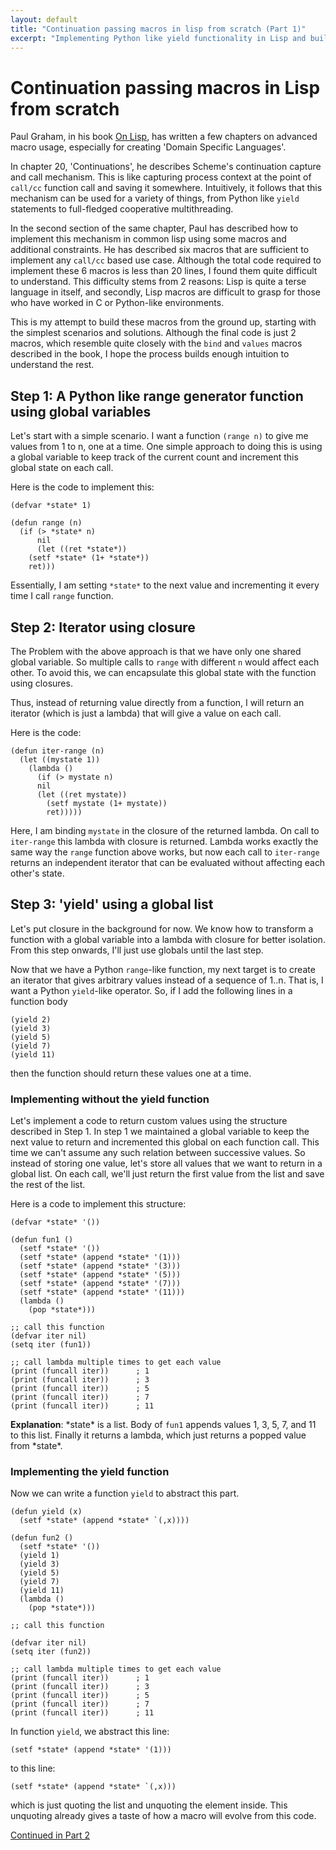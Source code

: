 ```yaml
---
layout: default
title: "Continuation passing macros in lisp from scratch (Part 1)"
excerpt: "Implementing Python like yield functionality in Lisp and building an inuition for implementing continuation passing, as mentioned in On Lisp book"
---
```


# Continuation passing macros in Lisp from scratch 
Paul Graham, in his book [On Lisp](https://paulgraham.com/onlisp.html), has written a few chapters on advanced macro usage, especially for creating 'Domain Specific Languages'.

In chapter 20, 'Continuations', he describes Scheme's continuation capture and call mechanism. This is like capturing process context at the point of `call/cc` function call and saving it somewhere. Intuitively, it follows that this mechanism can be used for a variety of things, from Python like `yield` statements to full-fledged cooperative multithreading.

In the second section of the same chapter, Paul has described how to implement this mechanism in common lisp using some macros and additional constraints. He has described six macros that are sufficient to implement any `call/cc` based use case. Although the total code required to implement these 6 macros is less than 20 lines, I found them quite difficult to understand. This difficulty stems from 2 reasons: Lisp is quite a terse language in itself, and secondly, Lisp macros are difficult to grasp for those who have worked in C or Python-like environments.

This is my attempt to build these macros from the ground up, starting with the simplest scenarios and solutions. Although the final code is just 2 macros, which resemble quite closely with the `bind` and `values` macros described in the book, I hope the process builds enough intuition to understand the rest.

## Step 1: A Python like range generator function using global variables
Let's start with a simple scenario. I want a function `(range n)` to give me values from 1 to n, one at a time. One simple approach to doing this is using a global variable to keep track of the current count and increment this global state on each call. 

Here is the code to implement this:
```
(defvar *state* 1)

(defun range (n)
  (if (> *state* n)
      nil
      (let ((ret *state*))
	(setf *state* (1+ *state*))
	ret)))
```
Essentially, I am setting `*state*` to the next value and incrementing it every time I call `range` function.

## Step 2: Iterator using closure
The Problem with the above approach is that we have only one shared global variable. So multiple calls to `range` with different `n` would affect each other. To avoid this, we can encapsulate this global state with the function using closures.

Thus, instead of returning value directly from a function, I will return an iterator (which is just a lambda) that will give a value on each call. 

Here is the code:
```
(defun iter-range (n)
  (let ((mystate 1))
    (lambda ()
      (if (> mystate n)
	  nil
	  (let ((ret mystate))
	    (setf mystate (1+ mystate))
	    ret)))))
```
Here, I am binding `mystate` in the closure of the returned lambda. On call to `iter-range` this lambda with closure is returned. Lambda works exactly the same way the `range` function above works, but now each call to `iter-range` returns an independent iterator that can be evaluated without affecting each other's state.

## Step 3: 'yield' using a global list
Let's put closure in the background for now. We know how to transform a function with a global variable into a lambda with closure for better isolation. From this step onwards, I'll just use globals until the last step.

Now that we have a Python `range`-like function, my next target is to create an iterator that gives arbitrary values instead of a sequence of 1..n. That is, I want a Python `yield`-like operator. So, if I add the following lines in a function body
```
(yield 2)
(yield 3)
(yield 5)
(yield 7)
(yield 11)
```
then the function should return these values one at a time.


### Implementing without the yield function
Let's implement a code to return custom values using the structure described in Step 1.
In step 1 we maintained a global variable to keep the next value to return and incremented this global on each function call. This time we can't assume any such relation between successive values. So instead of storing one value, let's store all values that we want to return in a global list. On each call, we'll just return the first value from the list and save the rest of the list.

Here is a code to implement this structure:
```
(defvar *state* '())

(defun fun1 ()
  (setf *state* '())
  (setf *state* (append *state* '(1)))
  (setf *state* (append *state* '(3)))
  (setf *state* (append *state* '(5)))
  (setf *state* (append *state* '(7)))
  (setf *state* (append *state* '(11)))
  (lambda ()
    (pop *state*)))

;; call this function
(defvar iter nil)
(setq iter (fun1))

;; call lambda multiple times to get each value
(print (funcall iter))      ; 1
(print (funcall iter))      ; 3
(print (funcall iter))      ; 5
(print (funcall iter))      ; 7
(print (funcall iter))      ; 11
```

**Explanation**: \*state\* is a list. Body of `fun1` appends values 1, 3, 5, 7, and 11 to this list. Finally it returns a lambda, which just returns a popped value from \*state\*.

### Implementing the yield function
Now we can write a function `yield` to abstract this part. 

```
(defun yield (x)
  (setf *state* (append *state* `(,x))))

(defun fun2 ()
  (setf *state* '())
  (yield 1)
  (yield 3)
  (yield 5)
  (yield 7)
  (yield 11)
  (lambda ()
    (pop *state*)))

;; call this function

(defvar iter nil)
(setq iter (fun2))

;; call lambda multiple times to get each value
(print (funcall iter))      ; 1
(print (funcall iter))      ; 3
(print (funcall iter))      ; 5
(print (funcall iter))      ; 7
(print (funcall iter))      ; 11
```    

In function `yield`, we abstract this line:
```
(setf *state* (append *state* '(1)))
```
to this line:
```
(setf *state* (append *state* `(,x)))
```
which is just quoting the list and unquoting the element inside. This unquoting already gives a taste of how a macro will evolve from this code.


[Continued in Part 2](/2024/07/24/lisp-yield-2.html)
